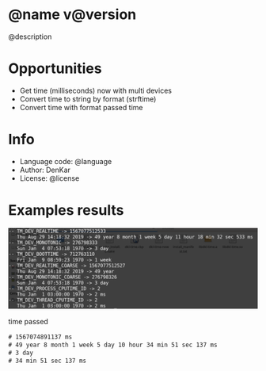 @name v@version
============================

@description

# Opportunities

* Get time (milliseconds) now with multi devices
* Convert time to string by format (strftime)
* Convert time with format passed time

# Info

* Language code: @language
* Author: DenKar
* License: @license

# Examples results

![Result](/screenshots/now.png)

time passed
```
# 1567074891137 ms
# 49 year 8 month 1 week 5 day 10 hour 34 min 51 sec 137 ms
# 3 day
# 34 min 51 sec 137 ms
```
